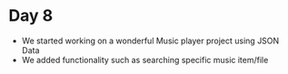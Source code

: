 # Day 8

* We started working on a wonderful Music player project using JSON Data
* We added functionality such as searching specific music item/file
